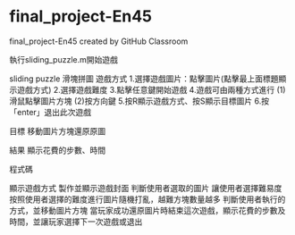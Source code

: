 # final_project-En45
final_project-En45 created by GitHub Classroom

執行sliding_puzzle.m開始遊戲

sliding puzzle 滑塊拼圖
遊戲方式
1.選擇遊戲圖片：點擊圖片(點擊最上面標題顯示遊戲方式)
2.選擇遊戲難度
3.點擊任意鍵開始遊戲
4.遊戲可由兩種方式進行
(1)滑鼠點擊圖片方塊
(2)按方向鍵
5.按R顯示遊戲方式、按S顯示目標圖片
6.按「enter」退出此次遊戲

目標
移動圖片方塊還原原圖

結果
顯示花費的步數、時間

程式碼

顯示遊戲方式
製作並顯示遊戲封面
判斷使用者選取的圖片
讓使用者選擇難易度
按照使用者選擇的難度進行圖片隨機打亂，越難方塊數量越多
判斷使用者執行的方式，並移動圖片方塊
當玩家成功還原圖片時結束這次遊戲，顯示花費的步數及時間，並讓玩家選擇下一次遊戲或退出
